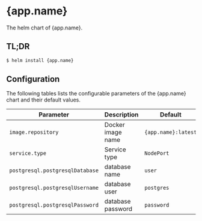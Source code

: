# {app.name}

The helm chart of {app.name}.

## TL;DR

```bash
$ helm install {app.name}
```

## Configuration

The following tables lists the configurable parameters of the {app.name} chart and their default values.

| Parameter                        | Description                                             | Default                                                      |
|----------------------------------|---------------------------------------------------------|--------------------------------------------------------------|
| `image.repository`               | Docker image name                                       | `{app.name}:latest`                                       |
| `service.type`                   | Service type                                            | `NodePort`                                                   |
| `postgresql.postgresqlDatabase`  | database name                                           | `user`                                                       |
| `postgresql.postgresqlUsername`  | database user                                           | `postgres`                                                   |
| `postgresql.postgresqlPassword`  | database password                                       | `password`                                                   |